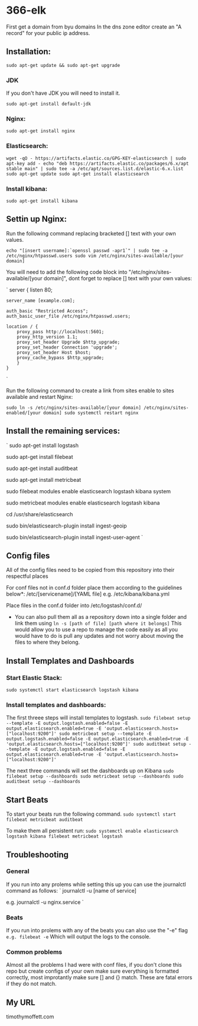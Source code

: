 # 366-elk
First get a domain from byu domains
In the dns zone editor create an "A record" for your public ip address.

## Installation:
`
sudo apt-get update && sudo apt-get upgrade
`

### JDK
If you don't have JDK you will need to install it.

`
sudo apt-get install default-jdk
`

### Nginx:
`
sudo apt-get install nginx
`

### Elasticsearch:
`
wget -qO - https://artifacts.elastic.co/GPG-KEY-elasticsearch | sudo apt-key add -
echo "deb https://artifacts.elastic.co/packages/6.x/apt stable main" | sudo tee -a /etc/apt/sources.list.d/elastic-6.x.list
sudo apt-get update
sudo apt-get install elasticsearch
`

### Install kibana:
`
sudo apt-get install kibana
`

## Settin up Nginx:
Run the following command replacing bracketed [] text with your own values.

``
echo "[insert username]:`openssl passwd -apr1`" | sudo tee -a /etc/nginx/htpasswd.users
sudo vim /etc/nginx/sites-available/[your domain]
``

You will need to add the following code block into "/etc/nginx/sites-available/[your domain]",
dont forget to replace [] text with your own values:

`
server {
    listen 80;

    server_name [example.com];

    auth_basic "Restricted Access";
    auth_basic_user_file /etc/nginx/htpasswd.users;

    location / {
        proxy_pass http://localhost:5601;
        proxy_http_version 1.1;
        proxy_set_header Upgrade $http_upgrade;
        proxy_set_header Connection 'upgrade';
        proxy_set_header Host $host;
        proxy_cache_bypass $http_upgrade;
        }
    }
`

Run the following command to create a link from sites enable to sites available and restart Nginx:

`
sudo ln -s /etc/nginx/sites-available/[your domain] /etc/nginx/sites-enabled/[your domain]
sudo systemctl restart nginx
`

## Install the remaining services:
`
sudo apt-get install logstash

sudo apt-get install filebeat

sudo apt-get install auditbeat

sudo apt-get install metricbeat

sudo filebeat modules enable elasticsearch logstash kibana system

sudo metricbeat modules enable elasticsearch logstash kibana

cd /usr/share/elasticsearch

sudo bin/elasticsearch-plugin install ingest-geoip

sudo bin/elasticsearch-plugin install ingest-user-agent
`

## Config files
All of the config files need to be copied from this repository into their respectful places

For conf files not in conf.d folder place them according to the guidelines below*:
/etc/[servicename]/[YAML file]
e.g. /etc/kibana/kibana.yml

Place files in the conf.d folder into /etc/logstash/conf.d/

* You can also pull them all as a repository down into a single folder and link them using
`
ln -s [path of file] [path where it belongs]
`
This would allow you to use a repo to manage the code easily as all you would have to do is pull any updates
and not worry about moving the files to where they belong.

## Install Templates and Dashboards

### Start Elastic Stack:
`
sudo systemctl start elasticsearch logstash kibana
`

### Install templates and dashboards:
The first threee steps will install templates to logstash.
`
sudo filebeat setup --template -E output.logstash.enabled=false -E output.elasticsearch.enabled=true -E 'output.elasticsearch.hosts=["localhost:9200"]'
sudo metricbeat setup --template -E output.logstash.enabled=false -E output.elasticsearch.enabled=true -E 'output.elasticsearch.hosts=["localhost:9200"]'
sudo auditbeat setup --template -E output.logstash.enabled=false -E output.elasticsearch.enabled=true -E 'output.elasticsearch.hosts=["localhost:9200"]'
`

The next three commands will set the dashboards up on Kibana
`
sudo filebeat setup --dashboards
sudo metricbeat setup --dashboards
sudo auditbeat setup --dashboards
`

## Start Beats
To start your beats run the following command.
`
sudo systemctl start filebeat metricbeat auditbeat
`

To make them all persistent run:
`
sudo systemctl enable elasticsearch logstash kibana filebeat metricbeat logstash
`

## Troubleshooting
### General
If you run into any prolems while setting this up you can use the journalctl command as follows:
`
journalctl -u [name of service]

e.g.
journalctl -u nginx.service
`

### Beats
If you run into prolems with any of the beats you can also use the "-e" flag
`
e.g. filebeat -e
`
Which will output the logs to the console.

### Common problems
Almost all the problems I had were with conf files, if you don't clone this repo but create configs
of your own make sure everything is formatted correctly, most improtantly make sure [] and {} match.
These are fatal errors if they do not match.


## My URL
timothymoffett.com

